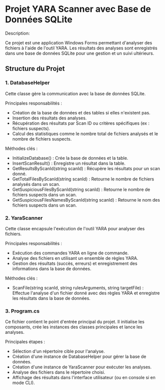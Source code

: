 # Projet YARA Scanner avec Base de Données SQLite
Description: 

Ce projet est une application Windows Forms permettant d'analyser des fichiers à l'aide de l'outil YARA. Les résultats des analyses sont enregistrés dans une base de données SQLite pour une gestion et un suivi ultérieurs.

## Structure du Projet
### 1. DatabaseHelper

Cette classe gère la communication avec la base de données SQLite.

Principales responsabilités :

- Création de la base de données et des tables si elles n'existent pas.  
- Insertion des résultats des analyses.  
- Récupération des résultats par Scan ID ou critères spécifiques (ex : fichiers suspects).  
- Calcul des statistiques comme le nombre total de fichiers analysés et le nombre de fichiers suspects.  

Méthodes clés :

- InitializeDatabase() : Crée la base de données et la table.  
- InsertScanResult() : Enregistre un résultat dans la table.  
- GetResultsByScanId(string scanId) : Récupère les résultats pour un scan donné.  
- GetTotalFilesByScanId(string scanId) : Retourne le nombre de fichiers analysés dans un scan.  
- GetSuspiciousFilesByScanId(string scanId) : Retourne le nombre de fichiers suspects dans un scan.
- GetSuspiciousFilesNamesByScanId(string scanId) : Retourne le nom des fichiers suspects dans un scan.

### 2. YaraScanner

Cette classe encapsule l'exécution de l'outil YARA pour analyser des fichiers.

Principales responsabilités :

- Exécution des commandes YARA en ligne de commande.  
- Analyse des fichiers en utilisant un ensemble de règles YARA.   
- Gestion des résultats (succès, erreurs) et enregistrement des informations dans la base de données.  

Méthodes clés :

- ScanFile(string scanId, string rulesArguments, string targetFile) : Effectue l'analyse d'un fichier donné avec des règles YARA et enregistre les résultats dans la base de données.  

### 3. Program.cs

Ce fichier contient le point d'entrée principal du projet. Il initialise les composants, crée les instances des classes principales et lance les analyses.  

Principales étapes :  
- Sélection d'un répertoire cible pour l'analyse.  
- Création d'une instance de DatabaseHelper pour gérer la base de données.  
- Création d'une instance de YaraScanner pour exécuter les analyses.  
- Analyse des fichiers dans le répertoire choisi.  
- Affichage des résultats dans l'interface utilisateur (ou en console si en mode CLI).  
